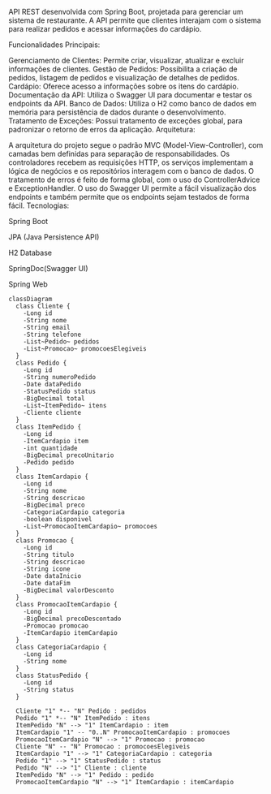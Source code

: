 API REST desenvolvida com Spring Boot, projetada para gerenciar um sistema de restaurante. A API permite que clientes interajam com o sistema para realizar pedidos e acessar informações do cardápio.

Funcionalidades Principais:

Gerenciamento de Clientes:
Permite criar, visualizar, atualizar e excluir informações de clientes.
Gestão de Pedidos:
Possibilita a criação de pedidos, listagem de pedidos e visualização de detalhes de pedidos.
Cardápio:
Oferece acesso a informações sobre os itens do cardápio.
Documentação da API:
Utiliza o Swagger UI para documentar e testar os endpoints da API.
Banco de Dados:
Utiliza o H2 como banco de dados em memória para persistência de dados durante o desenvolvimento.
Tratamento de Exceções:
Possui tratamento de exceções global, para padronizar o retorno de erros da aplicação.
Arquitetura:

A arquitetura do projeto segue o padrão MVC (Model-View-Controller), com camadas bem definidas para separação de responsabilidades.
Os controladores recebem as requisições HTTP, os serviços implementam a lógica de negócios e os repositórios interagem com o banco de dados.
O tratamento de erros é feito de forma global, com o uso do ControllerAdvice e ExceptionHandler.
O uso do Swagger UI permite a fácil visualização dos endpoints e também permite que os endpoints sejam testados de forma fácil.
Tecnologias:

Spring Boot

JPA (Java Persistence API)

H2 Database

SpringDoc(Swagger UI)

Spring Web


```mermaid
classDiagram
  class Cliente {
    -Long id
    -String nome
    -String email
    -String telefone
    -List~Pedido~ pedidos
    -List~Promocao~ promocoesElegiveis
  }
  class Pedido {
    -Long id
    -String numeroPedido
    -Date dataPedido
    -StatusPedido status
    -BigDecimal total
    -List~ItemPedido~ itens
    -Cliente cliente
  }
  class ItemPedido {
    -Long id
    -ItemCardapio item
    -int quantidade
    -BigDecimal precoUnitario
    -Pedido pedido
  }
  class ItemCardapio {
    -Long id
    -String nome
    -String descricao
    -BigDecimal preco
    -CategoriaCardapio categoria
    -boolean disponivel
    -List~PromocaoItemCardapio~ promocoes
  }
  class Promocao {
    -Long id
    -String titulo
    -String descricao
    -String icone
    -Date dataInicio
    -Date dataFim
    -BigDecimal valorDesconto
  }
  class PromocaoItemCardapio {
    -Long id
    -BigDecimal precoDescontado
    -Promocao promocao
    -ItemCardapio itemCardapio
  }
  class CategoriaCardapio {
    -Long id
    -String nome
  }
  class StatusPedido {
    -Long id
    -String status
  }

  Cliente "1" *-- "N" Pedido : pedidos
  Pedido "1" *-- "N" ItemPedido : itens
  ItemPedido "N" --> "1" ItemCardapio : item
  ItemCardapio "1" -- "0..N" PromocaoItemCardapio : promocoes
  PromocaoItemCardapio "N" --> "1" Promocao : promocao
  Cliente "N" -- "N" Promocao : promocoesElegiveis
  ItemCardapio "1" --> "1" CategoriaCardapio : categoria
  Pedido "1" --> "1" StatusPedido : status
  Pedido "N" --> "1" Cliente : cliente
  ItemPedido "N" --> "1" Pedido : pedido
  PromocaoItemCardapio "N" --> "1" ItemCardapio : itemCardapio
 ```
